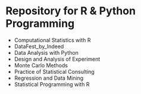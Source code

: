 # Repository for R & Python Programming 

- Computational Statistics with R
- DataFest_by_Indeed
- Data Analysis with Python
- Design and Analysis of Experiment
- Monte Carlo Methods
- Practice of Statistical Consulting
- Regression and Data Mining
- Statistical Programming with R
